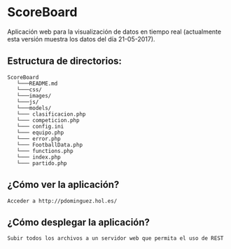 # ScoreBoard

Aplicación web para la visualización de datos en tiempo real (actualmente esta versión muestra los datos del día 21-05-2017).

## Estructura de directorios:
```
ScoreBoard
   └───README.md
   └───css/
   └───images/
   └───js/
   └───models/
   └─── clasificacion.php
   └─── competicion.php
   └─── config.ini
   └─── equipo.php
   └─── error.php
   └─── FootballData.php
   └─── functions.php
   └─── index.php
   └─── partido.php
```

## ¿Cómo ver la aplicación?
	Acceder a http://pdominguez.hol.es/
## ¿Cómo desplegar la aplicación?
	Subir todos los archivos a un servidor web que permita el uso de REST